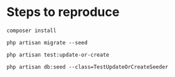 # Steps to reproduce

```
composer install
```
```
php artisan migrate --seed
```
```
php artisan test:update-or-create
```
```
php artisan db:seed --class=TestUpdateOrCreateSeeder
```
